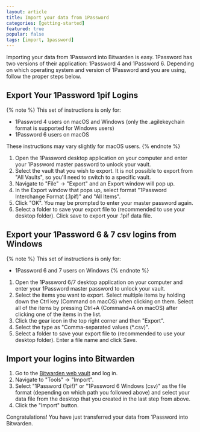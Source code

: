 ```yaml
---
layout: article
title: Import your data from 1Password
categories: [getting-started]
featured: true
popular: false
tags: [import, 1password]
---
```


Importing your data from 1Password into Bitwarden is easy. 1Password has two versions of their application: 1Password 4 and 1Password 6. Depending on which operating system and version of 1Password and you are using, follow the proper steps below.

## Export Your 1Password 1pif Logins

{% note %}
This set of instructions is only for:

- 1Password 4 users on macOS and Windows (only the .agilekeychain format is supported for Windows users)
- 1Password 6 users on macOS

These instructions may vary slightly for macOS users.
{% endnote %}

1. Open the 1Password desktop application on your computer and enter your 1Password master password to unlock your vault.
2. Select the vault that you wish to export. It is not possible to export from "All Vaults", so you'll need to switch to a specific vault.
3. Navigate to "File" &rarr; "Export" and an Export window will pop up.
4. In the Export window that pops up, select format "1Password Interchange Format (.1pif)" and "All Items".
5. Click "OK". You may be prompted to enter your master password again.
6. Select a folder to save your export file to (recommended to use your desktop folder). Click save to export your .1pif data file.

## Export your 1Password 6 &amp; 7 csv logins from Windows

{% note %}
This set of instructions is only for:

- 1Password 6 and 7 users on Windows
{% endnote %}

1. Open the 1Password 6/7 desktop application on your computer and enter your 1Password master password to unlock your vault.
2. Select the items you want to export. Select multiple items by holding down the Ctrl key (Command on macOS) when clicking on them. Select all of the items by pressing Ctrl+A (Command+A on macOS) after clicking one of the items in the list.
3. Click the gear icon in the top right corner and then "Export".
4. Select the type as "Comma-separated values (*.csv)".
5. Select a folder to save your export file to (recommended to use your desktop folder). Enter a file name and click Save.

## Import your logins into Bitwarden

1. Go to the [Bitwarden web vault][bitwarden-vault] and log in.
2. Navigate to "Tools" &rarr; "Import".
3. Select "1Password (1pif)" or "1Password 6 Windows (csv)" as the file format (depending on which path you followed above) and select your data file from the desktop that you created in the last step from above.
4. Click the "Import" button.

Congratulations! You have just transferred your data from 1Password into Bitwarden.

[bitwarden-vault]: https://vault.bitwarden.com
